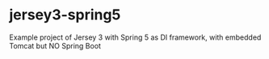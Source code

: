 # jersey3-spring5
Example project of Jersey 3 with Spring 5 as DI framework, with embedded Tomcat but NO Spring Boot
